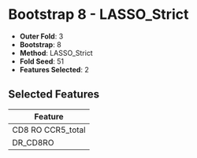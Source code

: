 # Bootstrap 8 - LASSO_Strict

- **Outer Fold**: 3
- **Bootstrap**: 8
- **Method**: LASSO_Strict
- **Fold Seed**: 51
- **Features Selected**: 2

## Selected Features

| Feature |
|---------|
| CD8 RO CCR5_total |
| DR_CD8RO |
